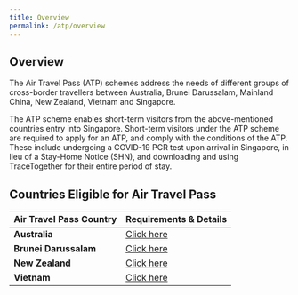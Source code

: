 ```yaml
---
title: Overview
permalink: /atp/overview
---
```


## Overview 

The Air Travel Pass (ATP) schemes address the needs of different groups of cross-border travellers between Australia, Brunei Darussalam, Mainland China, New Zealand, Vietnam  and Singapore.

The ATP scheme enables short-term visitors from the above-mentioned countries entry into Singapore. Short-term visitors under the ATP scheme are required to apply for an ATP, and comply with the conditions of the ATP. These include undergoing a COVID-19 PCR test upon arrival in Singapore, in lieu of a Stay-Home Notice (SHN), and downloading and using TraceTogether for their entire period of stay.

## Countries Eligible for Air Travel Pass

<table>
<thead>
  <tr>
    <th>Air Travel Pass Country</th>
    <th>Requirements & Details</th>
  </tr>
</thead>
<tbody>
  <tr>
    <td><b>Australia</b></td>
    <td><a href="/australia/atp/requirements-and-process">Click here</a></td>
  </tr>
    <tr>
    <td><b>Brunei Darussalam</b></td>
    <td><a href="/brunei/overview">Click here</a></td>
  </tr>
   <tr>
    <td><b>New Zealand</b></td>
    <td><a href="/newzealand/atp/requirements-and-process">Click here</a></td>
  </tr>
     <tr>
    <td><b>Vietnam</b></td>
    <td><a href="/vietnam/atp/requirements-and-process">Click here</a></td>
  </tr>
  </tbody>
  </table>
